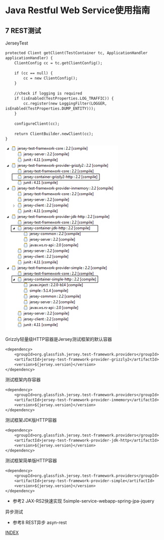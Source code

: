 # Java Restful Web Service使用指南 #
## 7 REST测试 ##

JerseyTest

    protected Client getClient(TestContainer tc, ApplicationHandler applicationHandler) {
        ClientConfig cc = tc.getClientConfig();

        if (cc == null) {
            cc = new ClientConfig();
        }

        //check if logging is required
        if (isEnabled(TestProperties.LOG_TRAFFIC)) {
            cc.register(new LoggingFilter(LOGGER, isEnabled(TestProperties.DUMP_ENTITY)));
        }

        configureClient(cc);

        return ClientBuilder.newClient(cc);
    }

![test-containers](image/test-containers.png)

Grizzly轻量级HTTP容器是Jersey测试框架的默认容器

	<dependency>
		<groupId>org.glassfish.jersey.test-framework.providers</groupId>
		<artifactId>jersey-test-framework-provider-grizzly2</artifactId>
		<version>${jersey.version}</version>
	</dependency>

测试框架内存容器

	<dependency>
		<groupId>org.glassfish.jersey.test-framework.providers</groupId>
		<artifactId>jersey-test-framework-provider-inmemory</artifactId>
		<version>${jersey.version}</version>
	</dependency>

测试框架JDK版HTTP容器

	<dependency>
		<groupId>org.glassfish.jersey.test-framework.providers</groupId>
		<artifactId>jersey-test-framework-provider-jdk-http</artifactId>
		<version>${jersey.version}</version>
	</dependency>

测试框架简单版HTTP容器

	<dependency>
		<groupId>org.glassfish.jersey.test-framework.providers</groupId>
		<artifactId>jersey-test-framework-provider-simple</artifactId>
		<version>${jersey.version}</version>
	</dependency>

- 参考2 JAX-RS2快速实现 5simple-service-webapp-spring-jpa-jquery

异步测试

- 参考8 REST异步 asyn-rest


[INDEX](/README.md)